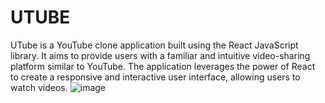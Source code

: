# UTUBE
UTube is a YouTube clone application built using the React JavaScript library. It aims to provide users with a familiar and intuitive video-sharing platform similar to YouTube. The application leverages the power of React to create a responsive and interactive user interface, allowing users to watch videos. 
![image](https://github.com/prashantkr29/UTUBE/assets/94616578/09fb782b-bd47-4aa2-a717-0d2289042935)
